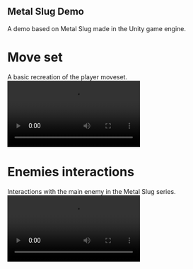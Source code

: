 ## Metal Slug Demo

A demo based on Metal Slug made in the Unity game engine.

# Move set

A basic recreation of the player moveset.
<video controls src="./extra/moveset.mp4" title="Player Movset" type="video/mp4">


# Enemies interactions

Interactions with the main enemy in the Metal Slug series.
<video controls src="./extra/enemy_interaction.mp4" title="Interactions" type="video/mp4">
